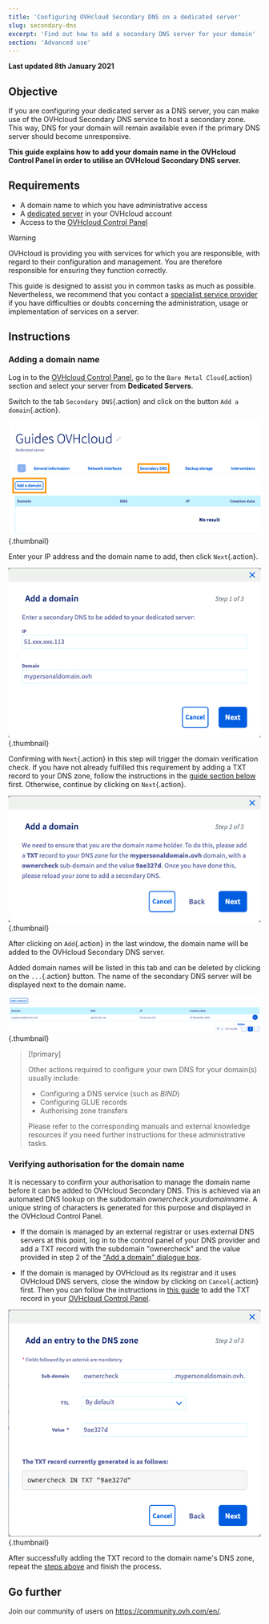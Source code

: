 ```yaml
---
title: 'Configuring OVHcloud Secondary DNS on a dedicated server'
slug: secondary-dns
excerpt: 'Find out how to add a secondary DNS server for your domain'
section: 'Advanced use'
---
```


**Last updated 8th January 2021**

## Objective

If you are configuring your dedicated server as a DNS server, you can make use of the OVHcloud Secondary DNS service to host a secondary zone. This way, DNS for your domain will remain available even if the primary DNS server should become unresponsive.

**This guide explains how to add your domain name in the OVHcloud Control Panel in order to utilise an OVHcloud Secondary DNS server.**

## Requirements

- A domain name to which you have administrative access
- A [dedicated server](https://www.ovhcloud.com/en-sg/bare-metal/) in your OVHcloud account
- Access to the [OVHcloud Control Panel](https://ca.ovh.com/auth/?action=gotomanager&from=https://www.ovh.com/sg/&ovhSubsidiary=sg)

> [!warning]
>OVHcloud is providing you with services for which you are responsible, with regard to their configuration and management. You are therefore responsible for ensuring they function correctly.
>
>This guide is designed to assist you in common tasks as much as possible. Nevertheless, we recommend that you contact a [specialist service provider](https://partner.ovhcloud.com/en-sg/directory/) if you have difficulties or doubts concerning the administration, usage or implementation of services on a server.
>

## Instructions

### Adding a domain name <a name="addingdomain"></a>

Log in to the [OVHcloud Control Panel](https://ca.ovh.com/auth/?action=gotomanager&from=https://www.ovh.com/sg/&ovhSubsidiary=sg), go to the `Bare Metal Cloud`{.action} section and select your server from **Dedicated Servers**.

Switch to the tab `Secondary DNS`{.action} and click on the button `Add a domain`{.action}.

![Secondary DNS](images/cp-01.png){.thumbnail}

Enter your IP address and the domain name to add, then click `Next`{.action}.

![Secondary DNS](images/cp-02.png){.thumbnail}

Confirming with `Next`{.action} in this step will trigger the domain verification check. If you have not already fulfilled this requirement by adding a TXT record to your DNS zone, follow the instructions in the [guide section below](#verifyingdomain) first. Otherwise, continue by clicking on `Next`{.action}.

![Secondary DNS](images/cp-03.png){.thumbnail}

After clicking on `Add`{.action} in the last window, the domain name will be added to the OVHcloud Secondary DNS server.

Added domain names will be listed in this tab and can be deleted by clicking on the `...`{.action} button. The name of the secondary DNS server will be displayed next to the domain name.

![Secondary DNS](images/cp-05.png){.thumbnail}


> [!primary]
>
> Other actions required to configure your own DNS for your domain(s) usually include:
>
> - Configuring a DNS service (such as *BIND*)
> - Configuring GLUE records
> - Authorising zone transfers
>
> Please refer to the corresponding manuals and external knowledge resources if you need further instructions for these administrative tasks.


### Verifying authorisation for the domain name <a name="verifyingdomain"></a>

It is necessary to confirm your authorisation to manage the domain name before it can be added to OVHcloud Secondary DNS. This is achieved via an automated DNS lookup on the subdomain *ownercheck.yourdomainname*. A unique string of characters is generated for this purpose and displayed in the OVHcloud Control Panel.

- If the domain is managed by an external registrar or uses external DNS servers at this point, log in to the control panel of your DNS provider and add a TXT record with the subdomain "ownercheck" and the value provided in step 2 of the ["Add a domain" dialogue box](#addingdomain).

- If the domain is managed by OVHcloud as its registrar and it uses OVHcloud DNS servers, close the window by clicking on `Cancel`{.action} first. Then you can follow the instructions in [this guide](../../domains/web_hosting_how_to_edit_my_dns_zone/) to add the TXT record in your [OVHcloud Control Panel](https://ca.ovh.com/auth/?action=gotomanager&from=https://www.ovh.com/sg/&ovhSubsidiary=sg).

![Secondary DNS](images/cp-04.png){.thumbnail}

After successfully adding the TXT record to the domain name's DNS zone, repeat the [steps above](#addingdomain) and finish the process.

## Go further

Join our community of users on <https://community.ovh.com/en/>.